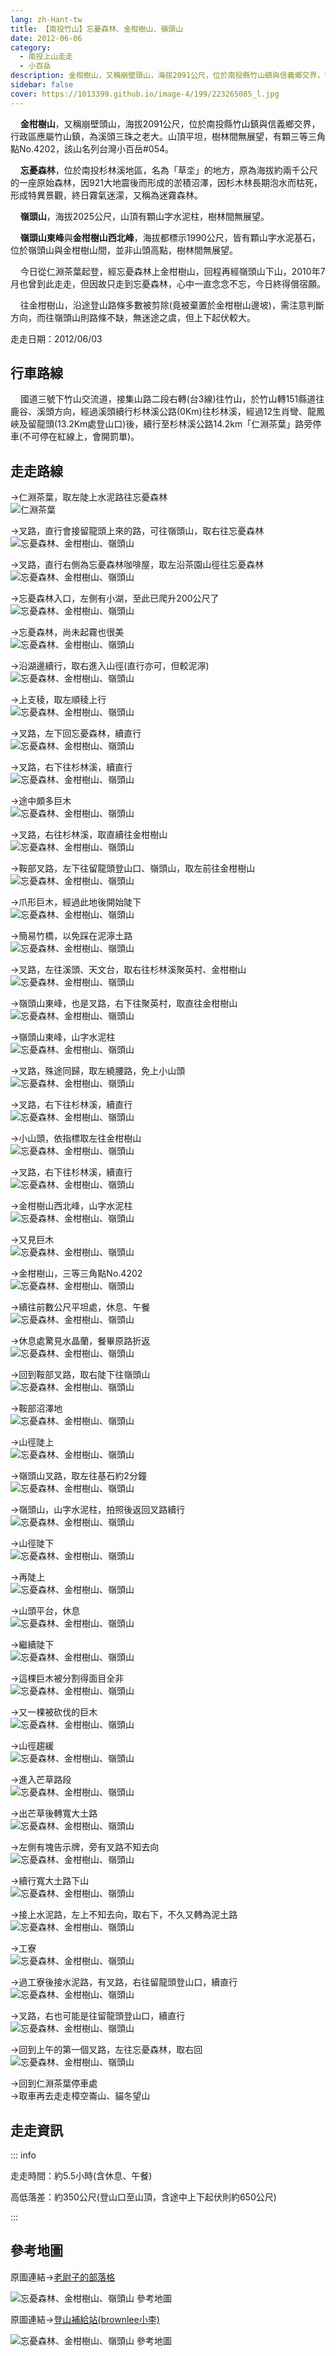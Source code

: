 ```yaml
---
lang: zh-Hant-tw
title: 【南投竹山】忘憂森林、金柑樹山、嶺頭山
date: 2012-06-06
category: 
  - 南投上山走走
  - 小百岳
description: 金柑樹山，又稱崩壁頭山，海拔2091公尺，位於南投縣竹山鎮與信義鄉交界，行政區應屬竹山鎮，為溪頭三珠之老大。山頂平坦，樹林間無展望，有顆三等三角點No.4202，該山名列台灣小百岳#054。 忘憂森林，位於南投杉林溪地區，名為「草坔」的地方，原為海拔約兩千公尺的一座原始森林，因921大地震後而形成的淤積沼澤，因杉木林長期泡水而枯死，形成特異景觀，終日霧氣迷濛，又稱為迷霧森林。 嶺頭山，海拔2025公尺，山頂有顆山字水泥柱，樹林間無展望。
sidebar: false
cover: https://1013399.github.io/image-4/199/223265085_l.jpg
---
```


    **金柑樹山**，又稱崩壁頭山，海拔2091公尺，位於南投縣竹山鎮與信義鄉交界，行政區應屬竹山鎮，為溪頭三珠之老大。山頂平坦，樹林間無展望，有顆三等三角點No.4202，該山名列台灣小百岳#054。  

    **忘憂森林**，位於南投杉林溪地區，名為「草坔」的地方，原為海拔約兩千公尺的一座原始森林，因921大地震後而形成的淤積沼澤，因杉木林長期泡水而枯死，形成特異景觀，終日霧氣迷濛，又稱為迷霧森林。  


<!-- more -->
    **嶺頭山**，海拔2025公尺，山頂有顆山字水泥柱，樹林間無展望。  

    **嶺頭山東峰**與**金柑樹山西北峰**，海拔都標示1990公尺，皆有顆山字水泥基石，位於嶺頭山與金柑樹山間，並非山頭高點，樹林間無展望。  

    今日從仁淵茶葉起登，經忘憂森林上金柑樹山，回程再經嶺頭山下山，2010年7月也曾到此走走，但因故只走到忘憂森林，心中一直念念不忘，今日終得償宿願。  

    往金柑樹山，沿途登山路條多數被剪除(竟被棄置於金柑樹山邊坡)，需注意判斷方向，而往嶺頭山則路條不缺，無迷途之虞，但上下起伏較大。

走走日期：2012/06/03

## 行車路線
    國道三號下竹山交流道，接集山路二段右轉(台3線)往竹山，於竹山轉151縣道往鹿谷、溪頭方向，經過溪頭續行杉林溪公路(0Km)往杉林溪，經過12生肖彎、龍鳳峽及留龍頭(13.2Km處登山口)後，續行至杉林溪公路14.2km「仁淵茶葉」路旁停車(不可停在紅線上，會開罰單)。

## 走走路線
→仁淵茶葉，取左陡上水泥路往忘憂森林  
![仁淵茶葉](https://1013399.github.io/image-4/199/223265058_l.jpg)

→叉路，直行會接留龍頭上來的路，可往嶺頭山，取右往忘憂森林  
![忘憂森林、金柑樹山、嶺頭山](https://1013399.github.io/image-4/199/223265070_l.jpg)

→叉路，直行右側為忘憂森林咖啡屋，取左沿茶園山徑往忘憂森林  
![忘憂森林、金柑樹山、嶺頭山](https://1013399.github.io/image-4/199/223265073_l.jpg)

→忘憂森林入口，左側有小湖，至此已爬升200公尺了  
![忘憂森林、金柑樹山、嶺頭山](https://1013399.github.io/image-4/199/223265080_l.jpg)

→忘憂森林，尚未起霧也很美  
![忘憂森林、金柑樹山、嶺頭山](https://1013399.github.io/image-4/199/223265085_l.jpg)

→沿湖邊續行，取右進入山徑(直行亦可，但較泥濘)  
![忘憂森林、金柑樹山、嶺頭山](https://1013399.github.io/image-4/199/223265088_l.jpg)

→上支稜，取左順稜上行  
![忘憂森林、金柑樹山、嶺頭山](https://1013399.github.io/image-4/199/223265092_l.jpg)

→叉路，左下回忘憂森林，續直行  
![忘憂森林、金柑樹山、嶺頭山](https://1013399.github.io/image-4/199/223265095_l.jpg)

→叉路，右下往杉林溪，續直行  
![忘憂森林、金柑樹山、嶺頭山](https://1013399.github.io/image-4/199/223265098_l.jpg)

→途中頗多巨木  
![忘憂森林、金柑樹山、嶺頭山](https://1013399.github.io/image-4/199/223265108_l.jpg)

→叉路，右往杉林溪，取直續往金柑樹山  
![忘憂森林、金柑樹山、嶺頭山](https://1013399.github.io/image-4/199/223265112_l.jpg)

→鞍部叉路，左下往留龍頭登山口、嶺頭山，取左前往金柑樹山  
![忘憂森林、金柑樹山、嶺頭山](https://1013399.github.io/image-4/199/223265117_l.jpg)

→爪形巨木，經過此地後開始陡下  
![忘憂森林、金柑樹山、嶺頭山](https://1013399.github.io/image-4/199/223265120_l.jpg)

→簡易竹橋，以免踩在泥濘土路  
![忘憂森林、金柑樹山、嶺頭山](https://1013399.github.io/image-4/199/223265124_l.jpg)

→叉路，左往溪頭、天文台，取右往杉林溪聚英村、金柑樹山  
![忘憂森林、金柑樹山、嶺頭山](https://1013399.github.io/image-4/199/223265127_l.jpg)

→嶺頭山東峰，也是叉路，右下往聚英村，取直往金柑樹山  
![忘憂森林、金柑樹山、嶺頭山](https://1013399.github.io/image-4/199/223265132_l.jpg)

→嶺頭山東峰，山字水泥柱  
![忘憂森林、金柑樹山、嶺頭山](https://1013399.github.io/image-4/199/223265138_l.jpg)

→叉路，殊途同歸，取左繞腰路，免上小山頭  
![忘憂森林、金柑樹山、嶺頭山](https://1013399.github.io/image-4/199/223265140_l.jpg)

→叉路，右下往杉林溪，續直行  
![忘憂森林、金柑樹山、嶺頭山](https://1013399.github.io/image-4/199/223265144_l.jpg)

→小山頭，依指標取左往金柑樹山  
![忘憂森林、金柑樹山、嶺頭山](https://1013399.github.io/image-4/199/223265146_l.jpg)

→叉路，右下往杉林溪，續直行  
![忘憂森林、金柑樹山、嶺頭山](https://1013399.github.io/image-4/199/223265147_l.jpg)

→金柑樹山西北峰，山字水泥柱  
![忘憂森林、金柑樹山、嶺頭山](https://1013399.github.io/image-4/199/223265151_l.jpg)

→又見巨木  
![忘憂森林、金柑樹山、嶺頭山](https://1013399.github.io/image-4/199/223265152_l.jpg)

→金柑樹山，三等三角點No.4202  
![忘憂森林、金柑樹山、嶺頭山](https://1013399.github.io/image-4/199/223265155_l.jpg)

→續往前數公尺平坦處，休息、午餐  
![忘憂森林、金柑樹山、嶺頭山](https://1013399.github.io/image-4/199/223265159_l.jpg)

→休息處驚見水晶蘭，餐畢原路折返  
![忘憂森林、金柑樹山、嶺頭山](https://1013399.github.io/image-4/199/223265160_l.jpg)

→回到鞍部叉路，取右陡下往嶺頭山  
![忘憂森林、金柑樹山、嶺頭山](https://1013399.github.io/image-4/199/223265164_l.jpg)

→鞍部沼澤地  
![忘憂森林、金柑樹山、嶺頭山](https://1013399.github.io/image-4/199/223265170_l.jpg)

→山徑陡上  
![忘憂森林、金柑樹山、嶺頭山](https://1013399.github.io/image-4/199/223265178_l.jpg)

→嶺頭山叉路，取左往基石約2分鐘  
![忘憂森林、金柑樹山、嶺頭山](https://1013399.github.io/image-4/199/223265179_l.jpg)

→嶺頭山，山字水泥柱，拍照後返回叉路續行  
![忘憂森林、金柑樹山、嶺頭山](https://1013399.github.io/image-4/199/223265181_l.jpg)

→山徑陡下  
![忘憂森林、金柑樹山、嶺頭山](https://1013399.github.io/image-4/199/223265182_l.jpg)

→再陡上  
![忘憂森林、金柑樹山、嶺頭山](https://1013399.github.io/image-4/199/223265185_l.jpg)

→山頭平台，休息  
![忘憂森林、金柑樹山、嶺頭山](https://1013399.github.io/image-4/199/223265187_l.jpg)

→繼續陡下  
![忘憂森林、金柑樹山、嶺頭山](https://1013399.github.io/image-4/199/223265191_l.jpg)

→這棵巨木被分割得面目全非  
![忘憂森林、金柑樹山、嶺頭山](https://1013399.github.io/image-4/199/223265194_l.jpg)

→又一棵被砍伐的巨木  
![忘憂森林、金柑樹山、嶺頭山](https://1013399.github.io/image-4/199/223265199_l.jpg)

→山徑趨緩  
![忘憂森林、金柑樹山、嶺頭山](https://1013399.github.io/image-4/199/223265200_l.jpg)

→進入芒草路段  
![忘憂森林、金柑樹山、嶺頭山](https://1013399.github.io/image-4/199/223265203_l.jpg)

→出芒草後轉寬大土路  
![忘憂森林、金柑樹山、嶺頭山](https://1013399.github.io/image-4/199/223265206_l.jpg)

→左側有塊告示牌，旁有叉路不知去向  
![忘憂森林、金柑樹山、嶺頭山](https://1013399.github.io/image-4/199/223265213_l.jpg)

→續行寬大土路下山  
![忘憂森林、金柑樹山、嶺頭山](https://1013399.github.io/image-4/199/223265209_l.jpg)

→接上水泥路，左上不知去向，取右下，不久又轉為泥土路  
![忘憂森林、金柑樹山、嶺頭山](https://1013399.github.io/image-4/199/223265222_l.jpg)

→工寮  
![忘憂森林、金柑樹山、嶺頭山](https://1013399.github.io/image-4/199/223265224_l.jpg)

→過工寮後接水泥路，有叉路，右往留龍頭登山口，續直行  
![忘憂森林、金柑樹山、嶺頭山](https://1013399.github.io/image-4/199/223265228_l.jpg)

→叉路，右也可能是往留龍頭登山口，續直行  
![忘憂森林、金柑樹山、嶺頭山](https://1013399.github.io/image-4/199/223265231_l.jpg)

→回到上午的第一個叉路，左往忘憂森林，取右回  
![忘憂森林、金柑樹山、嶺頭山](https://1013399.github.io/image-4/199/223265233_l.jpg)

→回到仁淵茶葉停車處  
→取車再去走走樟空崙山、貓冬望山

## 走走資訊

::: info

走走時間：約5.5小時(含休息、午餐)

高低落差：約350公尺(登山口至山頂，含途中上下起伏則約650公尺)

:::

## 參考地圖
原圖連結→[老尉子的部落格](http://blog.xuite.net/laoweiz/blog/16863849)

![忘憂森林、金柑樹山、嶺頭山 參考地圖](https://1013399.github.io/image-4/199/223265391_l.jpg)

原圖連結→[登山補給站(brownlee小李)](http://www.keepon.com.tw/ActiveSite/Article/One.asp?ArticleID=26234)  

![忘憂森林、金柑樹山、嶺頭山 參考地圖](https://1013399.github.io/image-4/199/223265399_l.jpg)